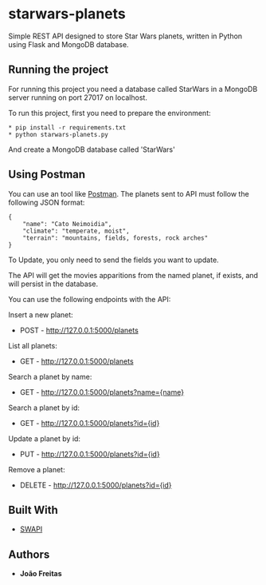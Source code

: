 # starwars-planets

Simple REST API designed to store Star Wars planets, written in Python using Flask and MongoDB database.

## Running the project

For running this project you need a database called StarWars in a MongoDB server running on port 27017 on localhost.

To run this project, first you need to prepare the environment:
```
* pip install -r requirements.txt
* python starwars-planets.py
```

And create a MongoDB database called 'StarWars'
## Using Postman

You can use an tool like [Postman](https://www.getpostman.com/).
The planets sent to API must follow the following JSON format:

```
{
    "name": "Cato Neimoidia",
    "climate": "temperate, moist",
    "terrain": "mountains, fields, forests, rock arches"
}
```

To Update, you only need to send the fields you want to update.

The API will get the movies apparitions from the named planet, if exists, and will persist in the database.

You can use the following endpoints with the API:

Insert a new planet:
* POST - http://127.0.0.1:5000/planets

List all planets:
* GET - http://127.0.0.1:5000/planets

Search a planet by name:
* GET - http://127.0.0.1:5000/planets?name={name}

Search a planet by id:
* GET - http://127.0.0.1:5000/planets?id={id}

Update a planet by id:
* PUT - http://127.0.0.1:5000/planets?id={id}

Remove a planet:
* DELETE - http://127.0.0.1:5000/planets?id={id}


## Built With

* [SWAPI](https://swapi.co/)

## Authors

* **João Freitas**
